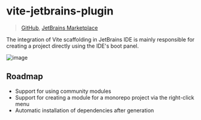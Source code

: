 # vite-jetbrains-plugin

<!-- Plugin description -->

> [GitHub](https://github.com/rxliuli/liuli-tools/tree/master/jetbrains-plugins/vite-jetbrains-plugin), [JetBrains Marketplace](https://plugins.jetbrains.com/plugin/16897)

The integration of Vite scaffolding in JetBrains IDE is mainly responsible for creating a project directly using the IDE's boot panel.

<!-- Plugin description end -->

![image](https://user-images.githubusercontent.com/24560368/119949505-85906b00-bfcc-11eb-9cee-d1082f4923d0.png)

## Roadmap

- Support for using community modules
- Support for creating a module for a monorepo project via the right-click menu
- Automatic installation of dependencies after generation
